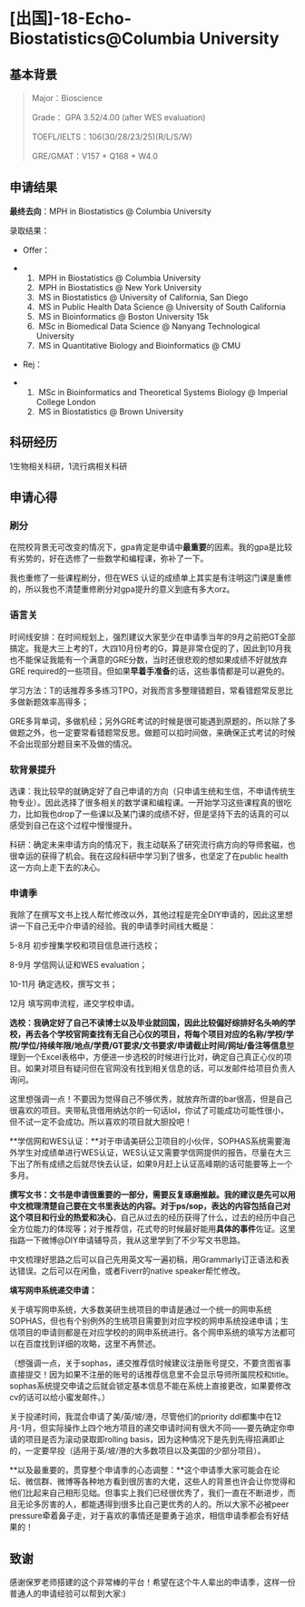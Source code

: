 # [出国]-18-Echo-Biostatistics@Columbia University

## **基本背景**

> Major：Bioscience
>
> Grade： GPA 3.52/4.00 (after WES evaluation)
>
> TOEFL/IELTS：106(30/28/23/25)(R/L/S/W)
>
> GRE/GMAT：V157 + Q168 + W4.0

## **申请结果**

**最终去向**：MPH in Biostatistics @ Columbia University

录取结果：

- Offer：

- 1. ​	MPH in Biostatistics @ Columbia University
  2. ​	MPH in Biostatistics @ New York University
  3. ​	MS in Biostatistics @ University of California, San Diego
  4. ​	MS in Public Health Data Science @ University of South California
  5. ​	MS in Bioinformatics @ Boston University 15k 
  6. ​	MSc in Biomedical Data Science @ Nanyang Technological University
  7. ​	MS in Quantitative Biology and Bioinformatics @ CMU

- Rej：

- 1. ​	MSc in Bioinformatics and Theoretical Systems Biology @ Imperial College London
  2. ​	MS in Biostatistics @ Brown University

## **科研经历**

1生物相关科研，1流行病相关科研

## **申请心得**

### **刷分**

在院校背景无可改变的情况下，gpa肯定是申请中**最重要**的因素。我的gpa是比较有劣势的，好在选修了一些数学和编程课，弥补了一下。

我也重修了一些课程刷分，但在WES 认证的成绩单上其实是有注明这门课是重修的，所以我也不清楚重修刷分对gpa提升的意义到底有多大orz。

### **语言关**

时间线安排：在时间规划上，强烈建议大家至少在申请季当年的9月之前把GT全部搞定。我是大三上考的T，大四10月份考的G，算是非常仓促的了，因此到10月我也不能保证我能有一个满意的GRE分数，当时还很悲观的想如果成绩不好就放弃GRE required的一些项目。但如果**早着手准备**的话，这些事情都是可以避免的。

学习方法：T的话推荐多多练习TPO，对我而言多整理错题目，常看错题常反思比多做新题效率高得多；

GRE多背单词，多做机经；另外GRE考试的时候是很可能遇到原题的，所以除了多做题之外，也一定要常看错题常反思。做题可以掐时间做，来确保正式考试的时候不会出现部分题目来不及做的情况。

### **软背景提升**

选课：我比较早的就确定好了自己申请的方向（只申请生统和生信，不申请传统生物专业）。因此选择了很多相关的数学课和编程课。一开始学习这些课程真的很吃力，比如我也drop了一些课以及某门课的成绩不好，但是坚持下去的话真的可以感受到自己在这个过程中慢慢提升。

科研：确定未来申请方向的情况下，我主动联系了研究流行病方向的导师套磁，也很幸运的获得了机会。我在这段科研中学习到了很多，也坚定了在public health这一方向上走下去的决心。

### **申请季**

我除了在撰写文书上找人帮忙修改以外，其他过程是完全DIY申请的，因此这里想讲一下自己无中介申请的经验。我的申请季时间线大概是：

5-8月 初步搜集学校和项目信息进行选校；

8-9月 学信网认证和WES evaluation；

10-11月 确定选校，撰写文书；

12月 填写网申流程，递交学校申请。

**选校：**我确定好了自己不读博士以及毕业就回国，因此比较偏好综排好名头响的学校，再去各个学校官网查找有无自己心仪的项目，将每个项目对应的**名称/学校/学院/学位/持续年限/地点/学费/GT要求/文书要求/申请截止时间/网址/备注等信息**整理到一个Excel表格中，方便进一步选校的时候进行比对，确定自己真正心仪的项目。如果对项目有疑问但在官网没有找到相关信息的话，可以发邮件给项目负责人询问。

这里想强调一点！不要因为觉得自己不够优秀，就放弃所谓的bar很高，但是自己很喜欢的项目。夹带私货借用纳达尔的一句话lol，你试了可能成功可能性很小，但不试一定不会成功。所以喜欢的项目就大胆投吧！

**学信网和WES认证：**对于申请美研公卫项目的小伙伴，SOPHAS系统需要海外学生对成绩单进行WES认证，WES认证又需要学信网提供的报告。尽量在大三下出了所有成绩之后就尽快去认证，如果9月赶上认证高峰期的话可能要等上一个多月。

 

**撰写文书：**文书是申请很重要的一部分，需要反复琢磨推敲。我的建议是先可以用中文梳理清楚自己要在文书里表达的内容。对于ps/sop，表达的内容包括自己**对这个项目和行业的热爱和决心**，自己从过去的经历获得了什么，过去的经历中自己全方位能力的体现等；对于推荐信，花式夸的时候最好能用**具体的事件**佐证。这里指路一下微博@DIY申请辅导员，我从这里学到了不少写文书思路。

中文梳理好思路之后可以自己先用英文写一遍初稿，用Grammarly订正语法和表达错误。之后可以在闲鱼，或者Fiverr的native speaker帮忙修改。

**填写网申系统递交申请：**

关于填写网申系统，大多数美研生统项目的申请是通过一个统一的网申系统SOPHAS，但也有个别例外的生统项目需要到对应学校的网申系统投递申请；生信项目的申请则都是在对应学校的的网申系统进行。各个网申系统的填写方法都可以在百度找到详细的攻略，这里不再赘述。

（想强调一点，关于sophas，递交推荐信时候建议注册账号提交，不要贪图省事直接提交！因为如果不注册的账号的话推荐信息里不会显示导师所属院校和title。sophas系统提交申请之后就会锁定基本信息不能在系统上直接更改，如果要修改cv的话可以给小蜜发邮件。）

关于投递时间，我混合申请了美/英/坡/港，尽管他们的priority ddl都集中在12月-1月，但实际操作上四个地方项目的递交申请时间有很大不同——要先确定你申请的项目是否为滚动录取即rolling basis，因为这种情况下是先到先得招满即止的，一定要早投（适用于英/坡/港的大多数项目以及美国的少部分项目）。

**以及最重要的，贯穿整个申请季的心态调整：**这个申请季大家可能会在论坛、微信群、微博等各种地方看到很厉害的大佬，这些人的背景也许会让你觉得和他们比起来自己相形见绌。但事实上我们已经很优秀了，我们一直在不断进步，而且无论多厉害的人，都能遇得到很多比自己更优秀的人的。所以大家不必被peer pressure牵着鼻子走，对于喜欢的事情还是要勇于追求，相信申请季都会有好结果的！

## **致谢**

感谢保罗老师搭建的这个非常棒的平台！希望在这个牛人辈出的申请季，这样一份普通人的申请经验可以帮到大家:)

 